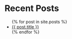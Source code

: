 <h1>Recent Posts</h1>
<div class="blog-container">
  <aside class="sidebar">
    <ul>
      {% for post in site.posts %}
        <li><a href="{{ post.url }}">{{ post.title }}</a></li>
      {% endfor %}
    </ul>
  </aside>
</div>
